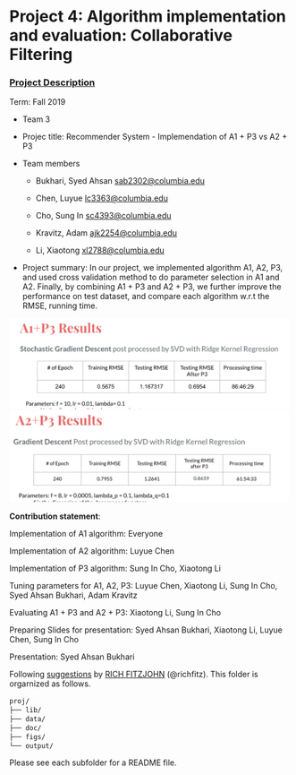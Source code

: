 # Project 4: Algorithm implementation and evaluation: Collaborative Filtering

### [Project Description](doc/project4_desc.md)

Term: Fall 2019

+ Team 3

+ Projec title: Recommender System - Implemendation of A1 + P3 vs A2 + P3

+ Team members

	+ Bukhari, Syed Ahsan sab2302@columbia.edu
	
	+ Chen, Luyue lc3363@columbia.edu
	
	+ Cho, Sung In sc4393@columbia.edu
	
	+ Kravitz, Adam ajk2254@columbia.edu
	
	+ Li, Xiaotong xl2788@columbia.edu
	
+ Project summary: In our project, we implemented algorithm A1, A2, P3, and used cross validation method to do parameter selection in A1 and A2. Finally, by combining A1 + P3 and A2 + P3, we further improve the performance on test dataset, and compare each algorithm w.r.t the RMSE, running time.

<img src="figs/A1+P3.png" alt="evaluation results" width="500"/>
<img src="figs/A2+P3.png" alt="evaluation results" width="500"/>

**Contribution statement**: 

Implementation of A1 algorithm: Everyone

Implementation of A2 algorithm: Luyue Chen

Implementation of P3 algorithm: Sung In Cho, Xiaotong Li

Tuning parameters for A1, A2, P3: Luyue Chen, Xiaotong Li, Sung In Cho, Syed Ahsan Bukhari, Adam Kravitz

Evaluating A1 + P3 and A2 + P3: Xiaotong Li, Sung In Cho

Preparing Slides for presentation: Syed Ahsan Bukhari, Xiaotong Li, Luyue Chen, Sung In Cho 

Presentation: Syed Ahsan Bukhari


Following [suggestions](http://nicercode.github.io/blog/2013-04-05-projects/) by [RICH FITZJOHN](http://nicercode.github.io/about/#Team) (@richfitz). This folder is orgarnized as follows.

```
proj/
├── lib/
├── data/
├── doc/
├── figs/
└── output/
```

Please see each subfolder for a README file.
